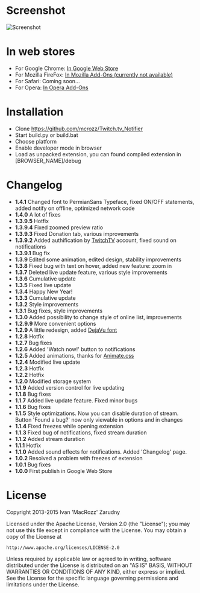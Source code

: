 # Screenshot
![Screenshot](https://raw.githubusercontent.com/mcrozz/Twitch.tv_Notifier/master/screenshots/ScreenShot_1.png)

# In web stores
* For Google Chrome: [In Google Web Store](http://bit.ly/TwitchNotifer)
* For Mozilla FireFox: [In Mozilla Add-Ons (currently not available)](http://bit.ly/TwitchTVfox)
* For Safari:	Coming soon...
* For Opera: [In Opera Add-Ons](http://bit.ly/TwitchOpera)

# Installation
* Clone https://github.com/mcrozz/Twitch.tv_Notifier
* Start build.py or build.bat
* Choose platform
* Enable developer mode in browser
* Load as unpacked extension, you can found compiled extension in [BROWSER_NAME]/debug

# Changelog
* **1.4.1** Changed font to PermianSans Typeface, fixed ON/OFF statements, added notify on offline, optimized network code
* **1.4.0** A lot of fixes
* **1.3.9.5** Hotfix
* **1.3.9.4** Fixed zoomed preview ratio
* **1.3.9.3** Fixed Donation tab, various improvements
* **1.3.9.2** Added authification by [TwitchTV](https://www.twitch.tv) account, fixed sound on notifications
* **1.3.9.1** Bug fix
* **1.3.9** Edited some animation, edited design, stability improvements
* **1.3.8** Fixed bug with text on hover, added new feature: zoom in
* **1.3.7** Deleted live update feature, various style improvements
* **1.3.6** Cumulative update
* **1.3.5** Fixed live update
* **1.3.4** Happy New Year!
* **1.3.3** Cumulative update
* **1.3.2** Style improvements
* **1.3.1** Bug fixes, style improvements
* **1.3.0** Added possibility to change style of online list, improvements
* **1.2.9.9** More convenient options
* **1.2.9** A little redesign, added [DejaVu font](http://dejavu-fonts.org/)
* **1.2.8** Hotfix
* **1.2.7** Bug fixes
* **1.2.6** Added 'Watch now!' button to notifications
* **1.2.5** Added animations, thanks for [Animate.css](http://daneden.me/animate)
* **1.2.4** Modified live update
* **1.2.3** Hotfix
* **1.2.2** Hotfix
* **1.2.0** Modified storage system
* **1.1.9** Added version control for live updating
* **1.1.8** Bug fixes
* **1.1.7** Added live update feature. Fixed minor bugs
* **1.1.6** Bug fixes
* **1.1.5** Style optimizations. Now you can disable duration of stream. Button 'Found a bug?' now only viewable in options and in changes
* **1.1.4** Fixed freezes while opening extension
* **1.1.3** Fixed bug of notifications, fixed stream duration
* **1.1.2** Added stream duration
* **1.1.1** Hotfix
* **1.1.0** Added sound effects for notifications. Added 'Changelog' page.
* **1.0.2** Resolved a problem with freezes of extension
* **1.0.1** Bug fixes
* **1.0.0** First publish in Google Web Store

# License
Copyright 2013-2015 Ivan 'MacRozz' Zarudny

Licensed under the Apache License, Version 2.0 (the "License");
you may not use this file except in compliance with the License.
You may obtain a copy of the License at

	http://www.apache.org/licenses/LICENSE-2.0

Unless required by applicable law or agreed to in writing, software
distributed under the License is distributed on an "AS IS" BASIS,
WITHOUT WARRANTIES OR CONDITIONS OF ANY KIND, either express or implied.
See the License for the specific language governing permissions and
limitations under the License.
